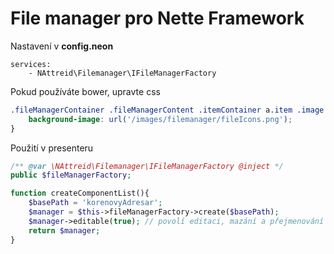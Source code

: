 # File manager pro Nette Framework

Nastavení v **config.neon**
```neon
services:
    - NAttreid\Filemanager\IFileManagerFactory
```

Pokud používáte bower, upravte css
```css
.fileManagerContainer .fileManagerContent .itemContainer a.item .image {
    background-image: url('/images/filemanager/fileIcons.png');
}
```

Použití v presenteru
```php
/** @var \NAttreid\Filemanager\IFileManagerFactory @inject */
public $fileManagerFactory;

function createComponentList(){
    $basePath = 'korenovyAdresar';
    $manager = $this->fileManagerFactory->create($basePath);
    $manager->editable(true); // povolí editaci, mazání a přejmenování souborů
    return $manager;
}
```